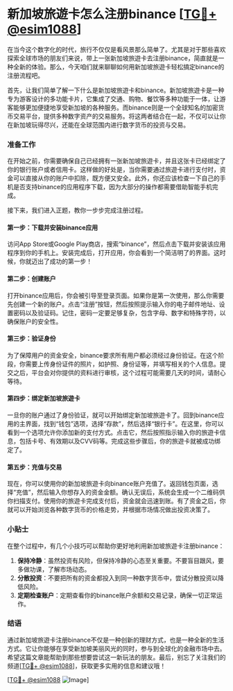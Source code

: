 # 新加坡旅遊卡怎么注册binance [[TG💪+ @esim1088](https://t.me/s/esim1088)]

在当今这个数字化的时代，旅行不仅仅是看风景那么简单了。尤其是对于那些喜欢探索全球市场的朋友们来说，带上一张新加坡旅遊卡去注册binance，简直就是一种全新的体验。那么，今天咱们就来聊聊如何用新加坡旅遊卡轻松搞定binance的注册流程吧。

首先，让我们简单了解一下什么是新加坡旅遊卡和binance。新加坡旅遊卡是一种专为游客设计的多功能卡片，它集成了交通、购物、餐饮等多种功能于一体，让游客能够更加便捷地享受新加坡的各种服务。而binance则是一个全球知名的加密货币交易平台，提供多种数字资产的交易服务。将这两者结合在一起，不仅可以让你在新加坡玩得尽兴，还能在全球范围内进行数字货币的投资与交易。

### 准备工作

在开始之前，你需要确保自己已经拥有一张新加坡旅遊卡，并且这张卡已经绑定了你的银行账户或者信用卡。这样做的好处是，当你需要通过旅遊卡进行支付时，资金可以直接从你的账户中扣除，既方便又安全。此外，你还应该检查一下自己的手机是否支持binance的应用程序下载，因为大部分的操作都需要借助智能手机完成。

接下来，我们进入正题，教你一步步完成注册过程。

#### 第一步：下载并安装binance应用

访问App Store或Google Play商店，搜索“binance”，然后点击下载并安装该应用程序到你的手机上。安装完成后，打开应用，你会看到一个简洁明了的界面。这时候，你就迈出了成功的第一步！

#### 第二步：创建账户

打开binance应用后，你会被引导至登录页面。如果你是第一次使用，那么你需要先创建一个新的账户。点击“注册”按钮，然后按照提示输入你的电子邮件地址、设置密码以及验证码。记住，密码一定要足够复杂，包含字母、数字和特殊字符，以确保账户的安全性。

#### 第三步：验证身份

为了保障用户的资金安全，binance要求所有用户都必须经过身份验证。在这个阶段，你需要上传身份证件的照片，如护照、身份证等，并填写相关的个人信息。提交之后，平台会对你提供的资料进行审核，这个过程可能需要几天的时间，请耐心等待。

#### 第四步：绑定新加坡旅遊卡

一旦你的账户通过了身份验证，就可以开始绑定新加坡旅遊卡了。回到binance应用的主界面，找到“钱包”选项，选择“存款”，然后选择“银行卡”。在这里，你可以看到一个选项允许你添加新的支付方式。点击它，然后按照指示输入你的旅遊卡信息，包括卡号、有效期以及CVV码等。完成这些步骤后，你的旅遊卡就被成功绑定了。

#### 第五步：充值与交易

现在，你可以使用你的新加坡旅遊卡向binance账户充值了。返回钱包页面，选择“充值”，然后输入你想存入的资金金额。确认无误后，系统会生成一个二维码供你扫描支付。使用你的旅遊卡完成支付后，资金就会迅速到账。有了资金之后，你就可以开始浏览各种数字货币的价格走势，并根据市场情况做出投资决策了。

### 小贴士

在整个过程中，有几个小技巧可以帮助你更好地利用新加坡旅遊卡注册binance：

1. **保持冷静**：虽然投资有风险，但保持冷静的心态至关重要。不要盲目跟风，要多做功课，了解市场动态。
2. **分散投资**：不要把所有的资金都投入到同一种数字货币中，尝试分散投资以降低风险。
3. **定期检查账户**：定期查看你的binance账户余额和交易记录，确保一切正常运作。

### 结语

通过新加坡旅遊卡注册binance不仅是一种创新的理财方式，也是一种全新的生活方式。它让你能够在享受新加坡美丽风光的同时，参与到全球化的金融市场中去。希望这篇文章能帮助到那些想要尝试这一新玩法的朋友。最后，别忘了关注我们的频道[[TG💪+ @esim1088](https://t.me/s/esim1088)]，获取更多实用的信息和建议哦！

[[TG💪+ @esim1088](https://t.me/s/esim1088) ![Image](https://i.postimg.cc/4NQfJmqS/Snipaste-2025-05-13-00-14-12.png)]
